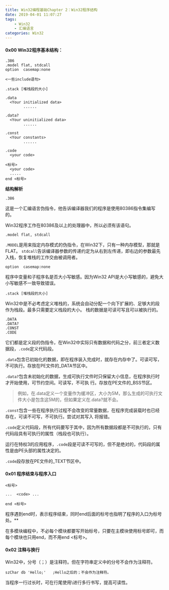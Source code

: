 ```yaml
---
title: Win32编程基础Chapter 2：Win32程序结构
date: 2019-04-01 11:07:27
tags: 
	- Win32
	- 汇编语言
categories: Win32
---
```


#### 0x00 Win32程序基本结构：

```assembly
.386                    
.model flat, stdcall    
option  casemap:none   

<一些include语句>

.stack [堆栈段的大小]     

.data                   
  <Your initialized data>
        ......

.data?
  <Your uninitialized data>
        ......

.const
  <Your constants>
        ......

.code
  <your code>
    
<标号>
  <your code>
  .....
end <标号>

```

<!-- more -->

**结构解析**

```
.386
```

这是一个汇编语言伪指令，他告诉编译器我们的程序是使用80386指令集编写的。

Win32程序工作在80386及以上的处理器中，所以必须有该语句。

```
.model flat, stdcall 
```

`.MODEL`是用来指定内存模式的伪指令，在Win32下，只有一种内存模型，那就是FLAT。 
`stdcall`告诉编译器参数的传递约定为从右到左传递，即右边的参数最先入栈，恢复堆栈的工作交由被调用者。

```
option  casemap:none
```

程序中变量和子程序名是否大小写敏感。因为Win32 API是大小写敏感的，避免大小写敏感不一致导致错误。

```
.stack [堆栈段的大小]
```

Win32中是不必考虑定义堆栈的，系统会自动分配一个向下扩展的、足够大的段作为栈段。最多只需要定义栈段的大小。
栈的数据是可读可写且可以被执行的。

```
.DATA 
.DATA? 
.CONST 
.CODE
```

它们都是定义段的伪指令，在Win32中实际只有数据和代码之分，前三者定义数据段，`.code`定义代码段。

`.data`包含已初始化的数据，即在程序装入完成时，就存在内存中了。可读可写，不可执行。存放在PE文件的_DATA节区中。

`.data?`包含未初始化的数据，生成可执行文件时只保留大小信息，在程序执行时才开始使用，可节约空间。可读写，不可执                 行。存放在PE文件的_BSS节区。

> 例如，在.data定义一个变量作为缓冲区，大小为5M，那么生成的可执行文件大小是包含这5M的，但如果定义在.data?就不会。

`.const`包含一些在程序执行过程不会改变的常量数据，在程序完成装载时也已经存在，可读不可写，不可执行。尝试对其写入                    将报错。

`.code`定义代码段，所有代码要写于其中，因为所有数据段都是不可执行的，只有代码段具有可执行的属性（栈段也可执行）。

运行在特权3的应用程序，`.code`段是可读不可写的，但不是绝对的，代码段的属性是由PE头部的属性决定的。

`.code`段存放在PE文件的_TEXT节区中。

#### 0x01 程序结束与程序入口

```assembly
<标号>

...  <code> ...

end <标号>
```

程序遇到end时，表示程序结束，同时end后面的标号也指明了程序的入口为标号处。**

在多模块编程中，不必每个模块都要写开始标号，只要在主模块使用标号即可，而每个模块也只用end，而不用end <标号>。

#### 0x02 注释与换行

Win32中，分号（；）是注释符。但在字符串定义中的分号不会作为注释符。

```assembly
szChar db 'Hello;'   ;Hello之后的；不会作为注释符。
```

当程序一行过长时，可在行尾使用\进行多行书写，提高可读性。